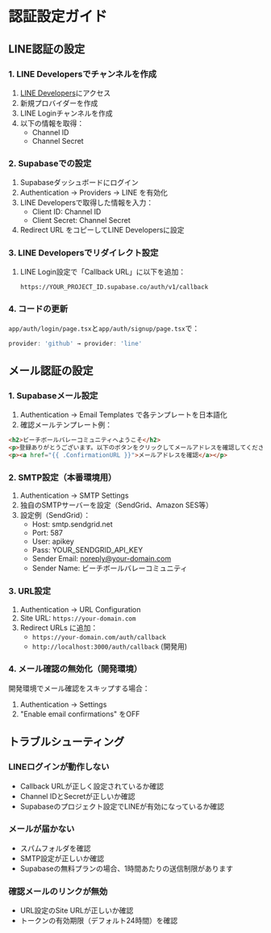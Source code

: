 # 認証設定ガイド

## LINE認証の設定

### 1. LINE Developersでチャンネルを作成

1. [LINE Developers](https://developers.line.biz/ja/)にアクセス
2. 新規プロバイダーを作成
3. LINE Loginチャンネルを作成
4. 以下の情報を取得：
   - Channel ID
   - Channel Secret

### 2. Supabaseでの設定

1. Supabaseダッシュボードにログイン
2. Authentication → Providers → LINE を有効化
3. LINE Developersで取得した情報を入力：
   - Client ID: Channel ID
   - Client Secret: Channel Secret
4. Redirect URL をコピーしてLINE Developersに設定

### 3. LINE Developersでリダイレクト設定

1. LINE Login設定で「Callback URL」に以下を追加：
   ```
   https://YOUR_PROJECT_ID.supabase.co/auth/v1/callback
   ```

### 4. コードの更新

`app/auth/login/page.tsx`と`app/auth/signup/page.tsx`で：
```javascript
provider: 'github' → provider: 'line'
```

## メール認証の設定

### 1. Supabaseメール設定

1. Authentication → Email Templates で各テンプレートを日本語化
2. 確認メールテンプレート例：

```html
<h2>ビーチボールバレーコミュニティへようこそ</h2>
<p>登録ありがとうございます。以下のボタンをクリックしてメールアドレスを確認してください。</p>
<p><a href="{{ .ConfirmationURL }}">メールアドレスを確認</a></p>
```

### 2. SMTP設定（本番環境用）

1. Authentication → SMTP Settings
2. 独自のSMTPサーバーを設定（SendGrid、Amazon SES等）
3. 設定例（SendGrid）：
   - Host: smtp.sendgrid.net
   - Port: 587
   - User: apikey
   - Pass: YOUR_SENDGRID_API_KEY
   - Sender Email: noreply@your-domain.com
   - Sender Name: ビーチボールバレーコミュニティ

### 3. URL設定

1. Authentication → URL Configuration
2. Site URL: `https://your-domain.com`
3. Redirect URLs に追加：
   - `https://your-domain.com/auth/callback`
   - `http://localhost:3000/auth/callback` (開発用)

### 4. メール確認の無効化（開発環境）

開発環境でメール確認をスキップする場合：
1. Authentication → Settings
2. "Enable email confirmations" をOFF

## トラブルシューティング

### LINEログインが動作しない
- Callback URLが正しく設定されているか確認
- Channel IDとSecretが正しいか確認
- Supabaseのプロジェクト設定でLINEが有効になっているか確認

### メールが届かない
- スパムフォルダを確認
- SMTP設定が正しいか確認
- Supabaseの無料プランの場合、1時間あたりの送信制限があります

### 確認メールのリンクが無効
- URL設定のSite URLが正しいか確認
- トークンの有効期限（デフォルト24時間）を確認